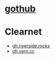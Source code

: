 # [gothub](https://codeberg.org/gothub/gothub)

# Clearnet
- [gh.riverside.rocks](https://gh.riverside.rocks)
- [gh.vern.cc](https://gh.vern.cc)
